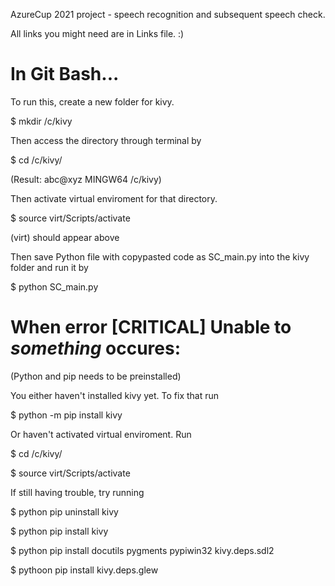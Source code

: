 AzureCup 2021 project - speech recognition and subsequent speech check. 

All links you might need are in Links file. :)

# In Git Bash...
To run this, create a new folder for kivy.

  $ mkdir /c/kivy

Then access the directory through terminal by

  $ cd /c/kivy/

(Result: abc@xyz MINGW64 /c/kivy)

Then activate virtual enviroment for that directory.

  $ source virt/Scripts/activate

(virt) should appear above

Then save Python file with copypasted code as SC_main.py into the kivy folder and run it by

  $ python SC_main.py
  

# When error [CRITICAL] Unable to *something* occures:
(Python and pip needs to be preinstalled)

You either haven't installed kivy yet. To fix that run 

  $ python -m pip install kivy

Or haven't activated virtual enviroment. Run

  $ cd /c/kivy/

  $ source virt/Scripts/activate


If still having trouble, try running 

  $ python pip uninstall kivy

  $ python pip install kivy

  $ python pip install docutils pygments pypiwin32 kivy.deps.sdl2

  $ pythoon pip install kivy.deps.glew





